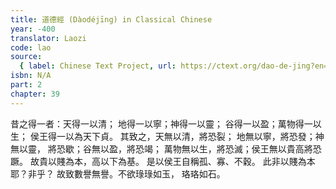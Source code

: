```yaml
---
title: 道德經 (Dàodéjīng) in Classical Chinese
year: -400
translator: Laozi
code: lao
source:
  { label: Chinese Text Project, url: https://ctext.org/dao-de-jing?en=off }
isbn: N/A
part: 2
chapter: 39
---
```


昔之得一者：天得一以清；
地得一以寧；神得一以靈；
谷得一以盈；萬物得一以生；
侯王得一以為天下貞。
其致之，天無以清，將恐裂；
地無以寧，將恐發；神無以靈，
將恐歇；谷無以盈，將恐竭；
萬物無以生，將恐滅；侯王無以貴高將恐蹶。
故貴以賤為本，高以下為基。
是以侯王自稱孤、寡、不穀。
此非以賤為本耶？非乎？
故致數譽無譽。不欲琭琭如玉，
珞珞如石。
